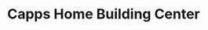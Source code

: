 ---
title: "Capps Home Building Center"
url: /moneta/capps-home-building-center/
shop: Eisenwaren
---